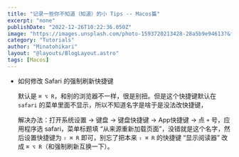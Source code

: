 ```yaml
---
title: "记录一些你不知道（知道）的小 Tips -- Macos篇"
excerpt: "none"
publishDate: "2022-12-26T10:22:36.050Z"
image: "https://images.unsplash.com/photo-1593720213428-28a5b9e94613?&fit=crop&w=430&h=240"
category: "Tutorials"
author: "Minatohikari"
layout: "@layouts/BlogLayout.astro"
tags: [Macos]
---
```


- 如何修改 Safari 的强制刷新快捷键
  
  默认是 `⌘ ⌥ R`，和别的浏览器不一样，很是别扭。但是这个快捷键默认在 `safari` 的菜单里面不显示，所以不知道名字是啥于是没法改快捷键，
  
  解决办法：打开系统设置 -> 键盘 -> 键盘快捷键 -> App快捷键 ->  点 `+` 号，应用程序选 safari，菜单标题填 “从来源重新加载页面”，没错就是这个名字，然后设置快捷键为 `⇧ ⌘ R` 即可，别忘了把本来 `⇧ ⌘ R` 的快捷键 “显示阅读器” 改成 `⌘ ⌥ R`（和强制刷新互换一下）。